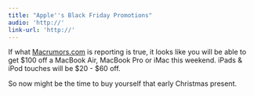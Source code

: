 ```yaml
---
title: "Apple''s Black Friday Promotions"
audio: 'http://'
link-url: 'http://'
---
```

<p>If what <a href="http://www.macrumors.com/2011/11/23/apples-2011-black-friday-discounts-for-ipad-2-macbook-air-macbook-pro-imac-and-more/">Macrumors.com</a> is reporting is true, it looks like you will be able to get $100 off a MacBook Air, MacBook Pro or iMac this weekend. iPads & iPod touches will be $20 - $60 off.</p>
<p>So now might be the time to buy yourself that early Christmas present.</p>
